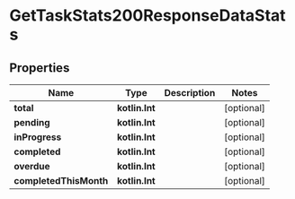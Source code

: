 
# GetTaskStats200ResponseDataStats

## Properties
| Name | Type | Description | Notes |
| ------------ | ------------- | ------------- | ------------- |
| **total** | **kotlin.Int** |  |  [optional] |
| **pending** | **kotlin.Int** |  |  [optional] |
| **inProgress** | **kotlin.Int** |  |  [optional] |
| **completed** | **kotlin.Int** |  |  [optional] |
| **overdue** | **kotlin.Int** |  |  [optional] |
| **completedThisMonth** | **kotlin.Int** |  |  [optional] |



